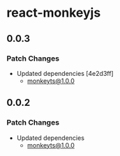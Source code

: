 # react-monkeyjs

## 0.0.3

### Patch Changes

- Updated dependencies [4e2d3ff]
  - monkeyts@1.0.0

## 0.0.2

### Patch Changes

- Updated dependencies
  - monkeyts@1.0.0
